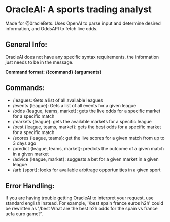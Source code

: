 # OracleAI: A sports trading analyst
Made for @0racleBets. Uses OpenAI to parse input and determine desired information, and OddsAPI to fetch live odds.
## General Info:
OracleAI does not have any specific syntax requirements, the information just needs to be in the message.

**Command format: /{command} {arguments}**
## Commands:
* /leagues: Gets a list of all available leagues
* /events {league}: Gets a list of all events for a given league
* /odds {league, teams, market}: gets the live odds for a specific market for a specific match
* /markets {league}: gets the available markets for a specific league
* /best {league, teams, market}: gets the best odds for a specific market for a specific match
* /scores {league, teams}: get the live scores for a given match from up to 3 days ago
* /predict {league, teams, market}: predicts the outcome of a given match in a given market
* /advice {league, market}: suggests a bet for a given market in a given league
* /arb {sport}: looks for available arbitrage opportunities in a given sport

## Error Handling:
If you are having trouble getting OracleAI to interpret your request, use standard english instead. For example, '/best spain france euros h2h' could be rewritten as '/best What are the best h2h odds for the spain vs france uefa euro game?'. 
